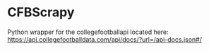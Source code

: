 # CFBScrapy
Python wrapper for the collegefootballapi located here: https://api.collegefootballdata.com/api/docs/?url=/api-docs.json#/
